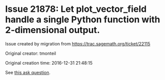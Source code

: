 # Issue 21878: Let plot_vector_field handle a single Python function with 2-dimensional output.

Issue created by migration from https://trac.sagemath.org/ticket/22115

Original creator: tmonteil

Original creation time: 2016-12-31 21:48:15

See [this ask question](https://ask.sagemath.org/question/36127/plotting-2d-vector-fields-how-to-delay-function-evaluation/).

